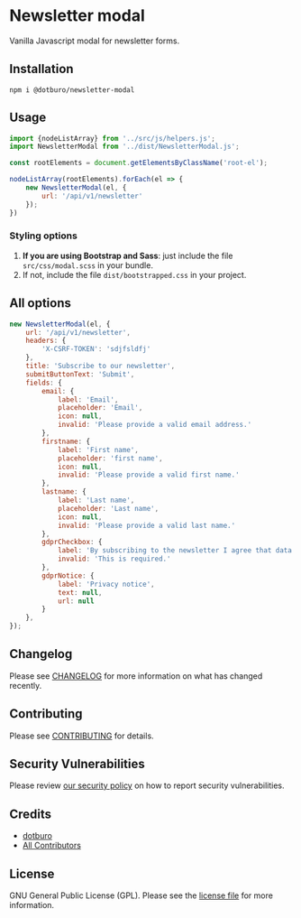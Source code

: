 # Newsletter modal

Vanilla Javascript modal for newsletter forms.

## Installation
```
npm i @dotburo/newsletter-modal
```

## Usage
```js
import {nodeListArray} from '../src/js/helpers.js';
import NewsletterModal from '../dist/NewsletterModal.js';

const rootElements = document.getElementsByClassName('root-el');

nodeListArray(rootElements).forEach(el => {
    new NewsletterModal(el, {
        url: '/api/v1/newsletter'
    });
})
```

### Styling options
1. **If you are using Bootstrap and Sass**: just include the file `src/css/modal.scss` in your bundle.
2. If not, include the file `dist/bootstrapped.css` in your project.

## All options
```js
new NewsletterModal(el, {
    url: '/api/v1/newsletter',
    headers: {
        'X-CSRF-TOKEN': 'sdjfsldfj'
    },
    title: 'Subscribe to our newsletter',
    submitButtonText: 'Submit',
    fields: {
        email: {
            label: 'Email',
            placeholder: 'Email',
            icon: null,
            invalid: 'Please provide a valid email address.'
        },
        firstname: {
            label: 'First name',
            placeholder: 'first name',
            icon: null,
            invalid: 'Please provide a valid first name.'
        },
        lastname: {
            label: 'Last name',
            placeholder: 'Last name',
            icon: null,
            invalid: 'Please provide a valid last name.'
        },
        gdprCheckbox: {
            label: 'By subscribing to the newsletter I agree that data I provided will be stored by ...',
            invalid: 'This is required.'
        },
        gdprNotice: {
            label: 'Privacy notice',
            text: null,
            url: null
        }
    },
});
```

## Changelog
Please see [CHANGELOG](CHANGELOG.md) for more information on what has changed recently.

## Contributing
Please see [CONTRIBUTING](.github/CONTRIBUTING.md) for details.

## Security Vulnerabilities
Please review [our security policy](../../security/policy) on how to report security vulnerabilities.

## Credits
- [dotburo](https://github.com/dotburo)
- [All Contributors](../../contributors)

## License
GNU General Public License (GPL). Please see the [license file](LICENSE.md) for more information.
